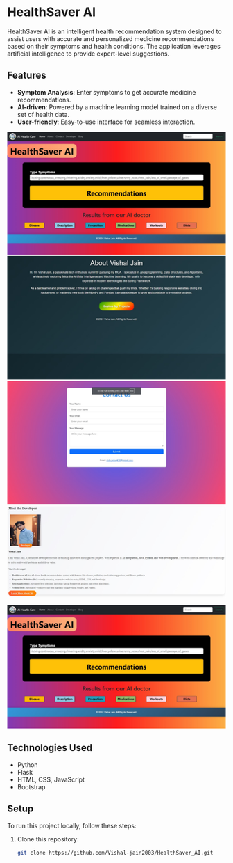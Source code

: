 # HealthSaver AI

HealthSaver AI is an intelligent health recommendation system designed to assist users with accurate and personalized medicine recommendations based on their symptoms and health conditions. The application leverages artificial intelligence to provide expert-level suggestions.

## Features

- **Symptom Analysis**: Enter symptoms to get accurate medicine recommendations.
- **AI-driven**: Powered by a machine learning model trained on a diverse set of health data.
- **User-friendly**: Easy-to-use interface for seamless interaction.


![Home Page Welcome ](page1.jpg)
![About 2](page2.jpg)
![Contact Us](page3.jpg)
![Developer](page4.jpg)




[![HealthSaver AI Demo](page1.jpg)](HealthSaver_AIVideo.webm)

## Technologies Used

- Python
- Flask
- HTML, CSS, JavaScript
- Bootstrap


## Setup

To run this project locally, follow these steps:

1. Clone this repository:

   ```bash
   git clone https://github.com/Vishal-jain2003/HealthSaver_AI.git
